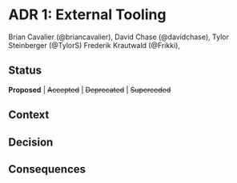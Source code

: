 # ADR 1: External Tooling

Brian Cavalier (@briancavalier),
David Chase (@davidchase),
Tylor Steinberger (@TylorS)
Frederik Krautwald (@Frikki),

## Status

**Proposed** | ~~Accepted~~ | ~~Deprecated~~ | ~~Superceded~~

## Context

## Decision

## Consequences
